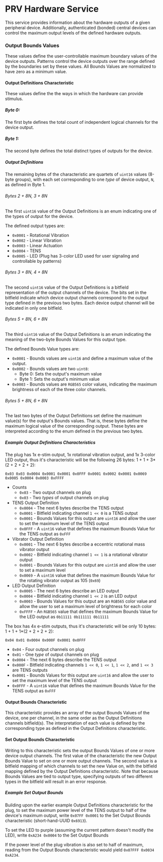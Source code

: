 # PRV Hardware Service
This service provides information about the hardware outputs of a given peripheral device.
Additionally, authenticated (bonded) central devices can control the maximum output levels
of the defined hardware outputs.

### Output Bounds Values
These values define the user-controllable maximum boundary values of the device outputs.
Patterns control the device outputs over the range defined by the boundaries set by these values.
All Bounds Values are normalized to have zero as a minimum value.

#### Output Definitions Characteristic
These values define the the ways in which the hardware can provide stimulus.

##### Byte 0:
The first byte defines the total count of independent logical channels for the device output.

##### Byte 1:
The second byte defines the total distinct types of outputs for the device.

##### Output Definitions
The remaining bytes of the characteristic are quartets of `uint16` values (8-byte groups),
with each set corresponding to one *type* of device output, `N`, as defined in Byte 1.

###### Bytes 2 + 8*N, 3 + 8*N
The first `uint16` value of the Output Definitions is an enum indicating one of the types
of output for the device.

The defined output types are:
* `0x0001` - Rotational Vibration
* `0x0002` - Linear Vibration
* `0x0003` - Linear Actuation
* `0x0004` - TENS
* `0x0005` - LED  (Plug has 3-color LED used for user signaling and controllable by patterns)

###### Bytes 3 + 8*N, 4 + 8*N
The second `uint16` value of the Output Definitions is a bitfield representation of the
output channels of the device.
The bits set in the bitfield indicate which device output channels correspond to the output type
defined in the previous two bytes.
Each device output channel will be indicated in only one bitfield.

###### Bytes 5 + 8*N, 6 + 8*N
The third `uint16` value of the Output Definitions is an enum indicating the meaning of the two-byte Bounds Values
for this output type.

The defined Bounds Value types are:
* `0x0001` - Bounds values are `uint16` and define a maximum value of the output.
* `0x0002` - Bounds values are two `uint8`:
  * Byte 0: Sets the output's maximum value
  * Byte 1: Sets the output's minimum value
* `0x0003` - Bounds values are `RGB565` color values,
  indicating the maximum brightness of each of the three color channels.

###### Bytes 5 + 8*N, 6 + 8*N
The last two bytes of the Output Definitions set define the maximum value(s) for the 
output's Bounds values.
That is, these bytes define the maximum logical value of the corresponding output.
These bytes are interpreted according to the enum defined in the previous two bytes.

##### Example Output Definitions Characteristics
The plug has 1x e-stim output, 1x rotational vibration output, and 1x 3-color LED output,
thus it's characteristic will be the following 26 bytes: 1 + 1 + 3*(2 + 2 + 2 + 2):

`0x03 0x03 0x0004 0x0001 0x0001 0x0FFF 0x0001 0x0002 0x0001 0x0069 0x0005 0x0004 0x0003 0xFFFF`

* Counts
  * `0x03` - Two output channels on plug
  * `0x03` - Two *types* of output channels on plug
* TENS Output Definition
  * `0x0004` - The next 6 bytes describe the TENS output
  * `0x0001` - Bitfield indicating channel `1 << 0` is a TENS output
  * `0x0001` - Bounds Values for this output are `uint16` and allow the user to set the maximum level of the TENS output
  * `0x0FFF` - A `uint16` value that defines the maximum Bounds Value for the TENS output as `0xFFF`
* Vibrator Output Definition
  * `0x0001` - The next 6 bytes describe a eccentric rotational mass vibrator output
  * `0x0002` - Bitfield indicating channel `1 << 1` is a rotational vibrator output
  * `0x0001` - Bounds Values for this output are `uint16` and allow the user to set a maximum level
  * `0x0069` - A `uint16` value that defines the maximum Bounds Value for the rotating vibrator output as 105 (`0x69`)
* LED Output Definition 
  * `0x0005` - The next 6 bytes describe an LED output
  * `0x0004` - Bitfield indicating channel `1 << 2` is an LED output
  * `0x0003` - Bounds Values for this output are an `RGB565` color value and
    allow the user to set a maximum level of brightness for each color
  * `0xFFFF` - An `RGB565` value that defines the maximum Bounds Value for the LED output as `0b11111 0b111111 0b11111`

The box has 4x e-stim outputs, thus it's characteristic will be only 10 bytes: 1 + 1 + 1*(2 + 2 + 2 + 2):

`0x04 0x01 0x0004 0x000F 0x0001 0x0FFF`
* `0x04` - Four output channels on plug
* `0x01` - One *type* of output channels on plug
* `0x0004` - The next 6 bytes describe the TENS output
* `0x000F` - Bitfield indicating channels `1 << 0`, `1 << 1`, `1 << 2`, and `1 << 3` are TENS outputs
* `0x0001` - Bounds Values for this output are `uint16` and allow the user to set the maximum level of the TENS output
* `0x0FFF` - A `uint16` value that defines the maximum Bounds Value for the TENS output as `0xFFF`

#### Output Bounds Characteristic
This characteristic provides an array of the output Bounds Values of the device, one per channel,
in the same order as the Output Definitions channels bitfield(s).
The interpretation of each value is defined by the corresponding type as defined in the
Output Definitions characteristic.

#### Set Output Bounds Characteristic
Writing to this characteristic sets the output Bounds Values of one or more device output channels.
The first value of the characteristic the new Output Bounds Value to set on one or more output channels.
The second value is a bitfield mapping of which channels to set the new Value on,
with the bitfield mapping defined by the Output Definitions characteristic.
Note that because Bounds Values are tied to output type,
specifying outputs of two different types in the bitfield will result in an error response.

##### Example Set Output Bounds
Building upon the earlier example Output Definitions characteristic for the plug,
to set the maximum power level of the TENS output to half of the device's maximum output,
write `0x07FF 0x0001` to the Set Output Bounds characteristic (short-hand-UUID `0x6913`).

To set the LED to purple (assuming the current pattern doesn't modify the LED),
write `0xA234 0x0004` to the Set Output Bounds 

If the power level of the plug vibration is also set to half of maximum, reading from the 
Output Bounds characteristic would yield `0x07FFF 0x0034 0xA234`.
